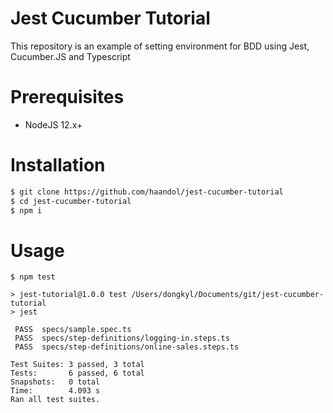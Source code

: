 # Jest Cucumber Tutorial

This repository is an example of setting environment for BDD using Jest, Cucumber.JS and Typescript

# Prerequisites

- NodeJS 12.x+

# Installation

```bash
$ git clone https://github.com/haandol/jest-cucumber-tutorial
$ cd jest-cucumber-tutorial
$ npm i
```

# Usage

```
$ npm test

> jest-tutorial@1.0.0 test /Users/dongkyl/Documents/git/jest-cucumber-tutorial
> jest

 PASS  specs/sample.spec.ts
 PASS  specs/step-definitions/logging-in.steps.ts
 PASS  specs/step-definitions/online-sales.steps.ts

Test Suites: 3 passed, 3 total
Tests:       6 passed, 6 total
Snapshots:   0 total
Time:        4.093 s
Ran all test suites.
```